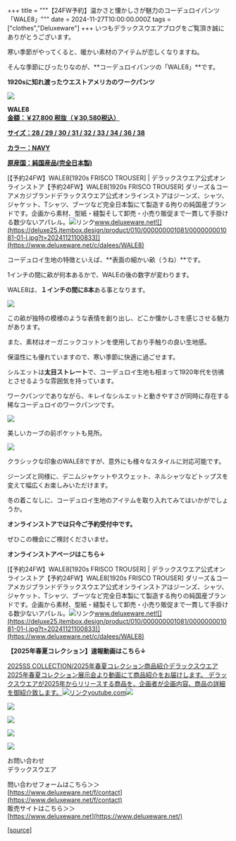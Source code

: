 +++
title = """【24FW予約】温かさと懐かしさが魅力のコーデュロイパンツ「WALE8」"""
date = 2024-11-27T10:00:00.000Z
tags = ["clothes","Deluxeware"]
+++
いつもデラックスウエアブログをご覧頂き誠にありがとうございます。

寒い季節がやってくると、暖かい素材のアイテムが恋しくなりますね。

そんな季節にぴったりなのが、**コーデュロイパンツの「WALE8」**です。

**1920sに知れ渡ったウエストアメリカのワークパンツ**

[![](https://stat.ameba.jp/user_images/20241127/16/deluxeware/81/ec/j/o0800080015514905039.jpg)](https://stat.ameba.jp/user_images/20241127/16/deluxeware/81/ec/j/o0800080015514905039.jpg)

**WALE8**  
**[金額：￥27,800 税抜（￥30,580税込）](https://www.deluxeware.net/c/dalees/WALE8)**

**[サイズ：28 / 29 / 30 / 31 / 32 / 33 / 34 / 36 / 38](https://www.deluxeware.net/c/dalees/WALE8)**

**[カラー：NAVY](https://www.deluxeware.net/c/dalees/WALE8)**

**[原産国：純国産品(完全日本製)](https://www.deluxeware.net/c/dalees/WALE8)**

[【予約24FW】WALE8\[1920s FRISCO TROUSER\] | デラックスウエア公式オンラインストア【予約24FW】WALE8\[1920s FRISCO TROUSER\] ダリーズ＆コー アメカジブランドデラックスウエア公式オンラインストアはジーンズ、シャツ、ジャケット、Tシャツ、ブーツなど完全日本製にて製造する拘りの純国産ブランドです。企画から素材、型紙・縫製そして卸売・小売り販促まで一貫して手掛ける数少ないアパレル。![リンク](https://c.stat100.ameba.jp/ameblo/symbols/v3.20.0/svg/gray/editor_link.svg)www.deluxeware.net![](https://deluxe25.itembox.design/product/010/000000001081/000000001081-01-l.jpg?t=20241121100833)](https://www.deluxeware.net/c/dalees/WALE8)

コーデュロイ生地の特徴といえば、**表面の細かい畝（うね）**です。

1インチの間に畝が何本あるかで、WALEの後の数字が変わります。

WALE8は、**１インチの間に8本**ある事となります。

[![](https://stat.ameba.jp/user_images/20241127/16/deluxeware/5c/94/j/o0800080015514906435.jpg)](https://stat.ameba.jp/user_images/20241127/16/deluxeware/5c/94/j/o0800080015514906435.jpg)

この畝が独特の模様のような表情を創り出し、どこか懐かしさを感じさせる魅力があります。

また、素材はオーガニックコットンを使用しており手触りの良い生地感。

保温性にも優れていますので、寒い季節に快適に過ごせます。

シルエットは**太目ストレート**で、コーデュロイ生地も相まって1920年代を彷彿とさせるような雰囲気を持っています。

ワークパンツでありながら、キレイなシルエットと動きやすさが同時に存在する稀なコーデュロイのワークパンツです。

[![](https://stat.ameba.jp/user_images/20241127/16/deluxeware/50/3c/j/o0800080015514909239.jpg)](https://stat.ameba.jp/user_images/20241127/16/deluxeware/50/3c/j/o0800080015514909239.jpg)

美しいカーブの前ポケットも見所。

[![](https://stat.ameba.jp/user_images/20241127/16/deluxeware/2d/87/j/o0800080015514914978.jpg)](https://stat.ameba.jp/user_images/20241127/16/deluxeware/2d/87/j/o0800080015514914978.jpg)

クラシックな印象のWALE8ですが、意外にも様々なスタイルに対応可能です。

ジーンズと同様に、デニムジャケットやスウェット、ネルシャツなどトップスを変えて幅広くお楽しみいただけます。

冬の着こなしに、コーデュロイ生地のアイテムを取り入れてみてはいかがでしょうか。

**オンラインストアでは只今ご予約受付中です。**

ぜひこの機会にご検討くださいませ。

**オンラインストアページはこちら↓**

[【予約24FW】WALE8\[1920s FRISCO TROUSER\] | デラックスウエア公式オンラインストア【予約24FW】WALE8\[1920s FRISCO TROUSER\] ダリーズ＆コー アメカジブランドデラックスウエア公式オンラインストアはジーンズ、シャツ、ジャケット、Tシャツ、ブーツなど完全日本製にて製造する拘りの純国産ブランドです。企画から素材、型紙・縫製そして卸売・小売り販促まで一貫して手掛ける数少ないアパレル。![リンク](https://c.stat100.ameba.jp/ameblo/symbols/v3.20.0/svg/gray/editor_link.svg)www.deluxeware.net![](https://deluxe25.itembox.design/product/010/000000001081/000000001081-01-l.jpg?t=20241121100833)](https://www.deluxeware.net/c/dalees/WALE8)

**【2025年春夏コレクション】速報動画はこちら↓**

[2025SS COLLECTION/2025年春夏コレクション商品紹介デラックスウエア2025年春夏コレクション展示会より動画にて商品紹介をお届けします。 デラックスウエアが2025年からリリースする商品を、企画者が企画内容、商品の詳細を御紹介致します。![リンク](https://c.stat100.ameba.jp/ameblo/symbols/v3.20.0/svg/gray/editor_link.svg)youtube.com![](https://i.ytimg.com/vi/A71qJSd2lh4/hqdefault.jpg?sqp=-oaymwEXCOADEI4CSFryq4qpAwkIARUAAIhCGAE=&rs=AOn4CLAjvDtZHCLmch_wfz5qqtOMUoi28A&days_since_epoch=20054)](https://youtube.com/playlist?list=PLmcuUjZ67rhnclr762_W-zDg7FyyrNvqF&si=EhlZK1yTrE5mAfzO)

[![](https://stat.ameba.jp/user_images/20241116/16/deluxeware/4a/05/j/o1200050015510661447.jpg?caw=800)](https://www.deluxeware.net/c/deluxeware/D-26)

[![](https://stat.ameba.jp/user_images/20240315/15/deluxeware/04/7f/j/o0800026015413271803.jpg?caw=800)](https://www.instagram.com/deluxeware/?hl=ja)

[![](https://stat.ameba.jp/user_images/20220415/12/deluxeware/3b/ce/j/o0800026015103175481.jpg?caw=800)](https://www.deluxeware.net/f/headstore)

[![](https://stat.ameba.jp/user_images/20220415/12/deluxeware/d7/c6/j/o0800026015103175487.jpg?caw=800)](https://www.deluxeware.net/)

お問い合わせ  
デラックスウエア

問い合わせフォームはこちら＞＞  
[https://www.deluxeware.net/f/contact](https://www.deluxeware.net/f/contact)  
販売サイトはこちら＞＞  
[https://www.deluxeware.net](https://www.deluxeware.net/)

[[source]](https://ameblo.jp/deluxeware/entry-12876553259.html)

